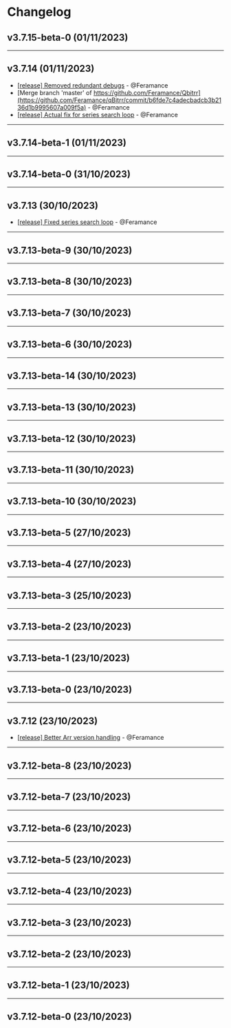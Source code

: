# Changelog

## v3.7.15-beta-0 (01/11/2023)

---

## v3.7.14 (01/11/2023)
- [[release] Removed redundant debugs](https://github.com/Feramance/qBitrr/commit/d31f906c5172a392656bcb3244801849a0f698c7) - @Feramance
- [Merge branch 'master' of https://github.com/Feramance/Qbitrr](https://github.com/Feramance/qBitrr/commit/b6fde7c4adecbadcb3b2136d1b9995607a009f5a) - @Feramance
- [[release] Actual fix for series search loop](https://github.com/Feramance/qBitrr/commit/dd6dc298c60728eca6d30a86b07d06fa5a30c892) - @Feramance

---

## v3.7.14-beta-1 (01/11/2023)

---

## v3.7.14-beta-0 (31/10/2023)

---

## v3.7.13 (30/10/2023)
- [[release] Fixed series search loop](https://github.com/Feramance/qBitrr/commit/3194c816ae7b91d860b7a969871ebbe8fcaaa92c) - @Feramance

---

## v3.7.13-beta-9 (30/10/2023)

---

## v3.7.13-beta-8 (30/10/2023)

---

## v3.7.13-beta-7 (30/10/2023)

---

## v3.7.13-beta-6 (30/10/2023)

---

## v3.7.13-beta-14 (30/10/2023)

---

## v3.7.13-beta-13 (30/10/2023)

---

## v3.7.13-beta-12 (30/10/2023)

---

## v3.7.13-beta-11 (30/10/2023)

---

## v3.7.13-beta-10 (30/10/2023)

---

## v3.7.13-beta-5 (27/10/2023)

---

## v3.7.13-beta-4 (27/10/2023)

---

## v3.7.13-beta-3 (25/10/2023)

---

## v3.7.13-beta-2 (23/10/2023)

---

## v3.7.13-beta-1 (23/10/2023)

---

## v3.7.13-beta-0 (23/10/2023)

---

## v3.7.12 (23/10/2023)
- [[release] Better Arr version handling](https://github.com/Feramance/qBitrr/commit/cfe691530936b4a4ec115dc71a55b85bacc2888e) - @Feramance

---

## v3.7.12-beta-8 (23/10/2023)

---

## v3.7.12-beta-7 (23/10/2023)

---

## v3.7.12-beta-6 (23/10/2023)

---

## v3.7.12-beta-5 (23/10/2023)

---

## v3.7.12-beta-4 (23/10/2023)

---

## v3.7.12-beta-3 (23/10/2023)

---

## v3.7.12-beta-2 (23/10/2023)

---

## v3.7.12-beta-1 (23/10/2023)

---

## v3.7.12-beta-0 (23/10/2023)
